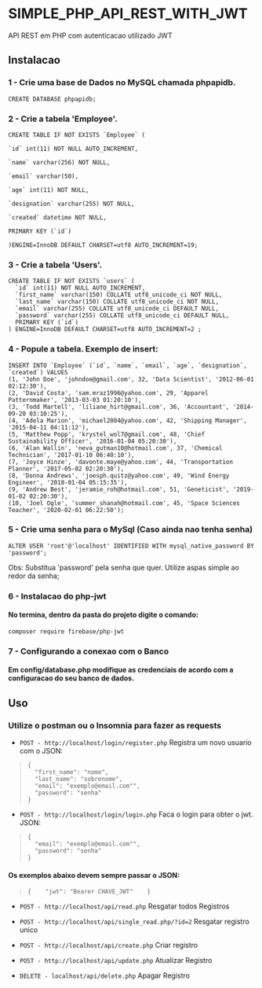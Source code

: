 
# SIMPLE_PHP_API_REST_WITH_JWT

API REST em PHP com autenticacao utilizado JWT


## Instalacao

### 1 - Crie uma base de Dados no MySQL chamada phpapidb.

    CREATE DATABASE phpapidb;

  

### 2 - Crie a tabela 'Employee'. 

    CREATE TABLE IF NOT EXISTS `Employee` (
    
    `id` int(11) NOT NULL AUTO_INCREMENT,
    
    `name` varchar(256) NOT NULL,
    
    `email` varchar(50),
    
    `age` int(11) NOT NULL,
    
    `designation` varchar(255) NOT NULL,
    
    `created` datetime NOT NULL,
    
    PRIMARY KEY (`id`)
    
    )ENGINE=InnoDB DEFAULT CHARSET=utf8 AUTO_INCREMENT=19;

 ### 3 - Crie a tabela 'Users'. 

    CREATE TABLE IF NOT EXISTS `users` (
      `id` int(11) NOT NULL AUTO_INCREMENT,
      `first_name` varchar(150) COLLATE utf8_unicode_ci NOT NULL,
      `last_name` varchar(150) COLLATE utf8_unicode_ci NOT NULL,
      `email` varchar(255) COLLATE utf8_unicode_ci DEFAULT NULL,
      `password` varchar(255) COLLATE utf8_unicode_ci DEFAULT NULL,
      PRIMARY KEY (`id`)
    ) ENGINE=InnoDB DEFAULT CHARSET=utf8 AUTO_INCREMENT=2 ;

 ### 4 - Popule a tabela. Exemplo de insert: 

    INSERT INTO `Employee` (`id`, `name`, `email`, `age`, `designation`, `created`) VALUES 
    (1, 'John Doe', 'johndoe@gmail.com', 32, 'Data Scientist', '2012-06-01 02:12:30'),
    (2, 'David Costa', 'sam.mraz1996@yahoo.com', 29, 'Apparel Patternmaker', '2013-03-03 01:20:10'),
    (3, 'Todd Martell', 'liliane_hirt@gmail.com', 36, 'Accountant', '2014-09-20 03:10:25'),
    (4, 'Adela Marion', 'michael2004@yahoo.com', 42, 'Shipping Manager', '2015-04-11 04:11:12'),
    (5, 'Matthew Popp', 'krystel_wol7@gmail.com', 48, 'Chief Sustainability Officer', '2016-01-04 05:20:30'),
    (6, 'Alan Wallin', 'neva_gutman10@hotmail.com', 37, 'Chemical Technician', '2017-01-10 06:40:10'),
    (7, 'Joyce Hinze', 'davonte.maye@yahoo.com', 44, 'Transportation Planner', '2017-05-02 02:20:30'),
    (8, 'Donna Andrews', 'joesph.quitz@yahoo.com', 49, 'Wind Energy Engineer', '2018-01-04 05:15:35'),
    (9, 'Andrew Best', 'jeramie_roh@hotmail.com', 51, 'Geneticist', '2019-01-02 02:20:30'),
    (10, 'Joel Ogle', 'summer_shanah@hotmail.com', 45, 'Space Sciences Teacher', '2020-02-01 06:22:50');

### 5 - Crie uma senha para o MySql (Caso ainda nao tenha senha)

    ALTER USER 'root'@'localhost' IDENTIFIED WITH mysql_native_password BY 'password';

Obs: Substitua 'password' pela senha que quer. Utilize aspas simple ao redor da senha;

### 6 - Instalacao do php-jwt

#### No termina, dentro da pasta do projeto digite o comando:

    composer require firebase/php-jwt


### 7 - Configurando a conexao com o Banco

#### Em config/database.php modifique as credenciais de acordo com a configuracao do seu banco de dados.


## Uso

### Utilize o postman ou o Insomnia para fazer as requests

*  `POST - http://localhost/login/register.php` Registra um novo usuario com o JSON:

>     {
>     	"first_name": "nome",
>     	"last_name": "sobrenome",
>     	"email": "exemplo@email.com"",
>     	"password": "senha"
>     }

*  `POST - http://localhost/login/login.php` Faca o login para obter o jwt. JSON:

>     {
>     	"email": "exemplo@email.com"",
>     	"password": "senha"
>     }

#### Os exemplos abaixo devem sempre passar o JSON:

> `{ 	"jwt": "Bearer CHAVE_JWT"	 }`

*  `POST - http://localhost/api/read.php` Resgatar todos Registros

*  `POST - http://localhost/api/single_read.php/?id=2` Resgatar registro unico

*  `POST - http://localhost/api/create.php` Criar registro

*  `POST - http://localhost/api/update.php` Atualizar Registro

*  `DELETE - localhost/api/delete.php` Apagar Registro